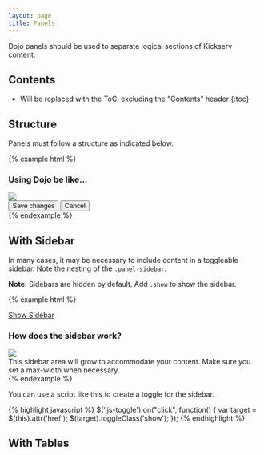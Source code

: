 ```yaml
---
layout: page
title: Panels
---
```


Dojo panels should be used to separate logical sections of Kickserv content.

## Contents

* Will be replaced with the ToC, excluding the "Contents" header
{:toc}

## Structure

Panels must follow a structure as indicated below.

{% example html %}
<div class="panel">
  <div class="panel-header">
    <div class="panel-content">
      <h3 class="panel-title">Using Dojo be like...</h3>
    </div>
  </div>
  <div class="panel-body">
    <div class="panel-content text-center">
      <img src="http://gifs.joelglovier.com/gangsta/42-Snoop-Bounce.gif" />
    </div>
  </div>
  <div class="panel-footer">
    <div class="panel-content">
      <div class="form-actions">
        <button type="button" class="btn btn-primary">Save changes</button>
        <button type="button" class="btn">Cancel</button>
      </div>
    </div>
  </div>
</div>
{% endexample %}

## With Sidebar

In many cases, it may be necessary to include content in a toggleable sidebar. Note the nesting of the `.panel-sidebar`.

**Note:** Sidebars are hidden by default. Add `.show` to show the sidebar.

{% example html %}
<div class="panel">
  <div class="panel-header">
    <div class="panel-content">
      <a href="#sidebar" class="right js-toggle">
        Show Sidebar
        <i class="octicon octicon-settings icon-right"></i>
      </a>
      <h3 class="panel-title">How does the sidebar work?</h3>
    </div>
  </div>
  <div class="panel-body-with-sidebar">
    <div class="panel-body">
      <div class="panel-content text-center">
        <img src="http://gifs.joelglovier.com/mind-blown/magic.gif" />
      </div>
    </div>
    <div class="panel-sidebar show" id="sidebar">
      <div class="panel-content">
        This sidebar area will grow to accommodate your content. Make sure you set a max-width when necessary.
      </div>
    </div>
  </div>
</div>
{% endexample %}

You can use a script like this to create a toggle for the sidebar.

{% highlight javascript %}
$('.js-toggle').on("click", function() {
  var target = $(this).attr('href');
  $(target).toggleClass('show');
});
{% endhighlight %}

## With Tables
